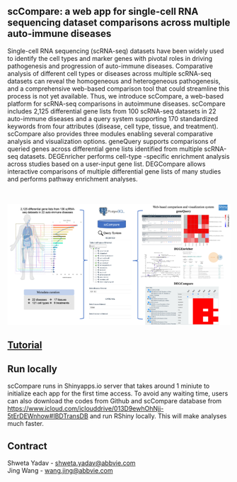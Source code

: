 
## scCompare: a web app for single-cell RNA sequencing dataset comparisons across multiple auto-immune diseases


Single-cell RNA sequencing (scRNA-seq) datasets have been widely used to identify the cell types and marker genes with pivotal roles in driving pathogenesis and progression of auto-immune diseases. Comparative analysis of different cell types or diseases across multiple scRNA-seq datasets can reveal the homogeneous and heterogeneous pathogenesis, and a comprehensive web-based comparison tool that could streamline this process is not yet available. Thus, we introduce scCompare, a web-based platform for scRNA-seq comparisons in autoimmune diseases. scCompare includes 2,125 differential gene lists from 100 scRNA-seq datasets in 22 auto-immune diseases and a query system supporting 170 standardized keywords from four attributes (disease, cell type, tissue, and treatment). scCompare also provides three modules enabling several comparative analysis and visualization options. geneQuery supports comparisons of queried genes across differential gene lists identified from multiple scRNA-seq datasets. DEGEnricher performs cell-type -specific enrichment analysis across studies based on a user-input gene list. DEGCompare allows interactive comparisons of multiple differential gene lists of many studies and performs pathway enrichment analyses.

<br/><br/>
![alt text](https://github.com/abbviegrc/scCompare/blob/main/scCompare.png?raw=true)

## <a href="https://github.com/abbviegrc/IBDTransDB/blob/main/tutorial/IBDExplore_tutorial.pdf">Tutorial</a>

## Run locally
scCompare runs in Shinyapps.io server that takes around 1 miniute to initialize each app for the first time access. To avoid any waiting time, users can also download the codes from Github and scCompare database from <a href="https://www.icloud.com/iclouddrive/013D9ewhOhNjj-5tErDEWnhow#IBDTransDB" target="_blank">https://www.icloud.com/iclouddrive/013D9ewhOhNjj-5tErDEWnhow#IBDTransDB</a> and run RShiny locally. This will make analyses much faster.

## Contract
Shweta Yadav - shweta.yadav@abbvie.com</br>
Jing Wang - wang.jing@abbvie.com
